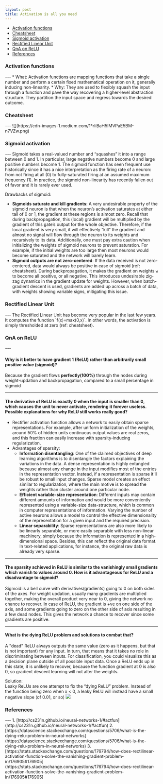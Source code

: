 ```yaml
---
layout: post
title: Activation is all you need
---
```


*   [Activation functions](#activation)
*   [Cheatsheet](#cheatsheet)
*   [Sigmoid activation](#sigmoid)
*   [Rectified Linear Unit](#relu)
*   [QnA on ReLU](#qna)
*   [References](#references)

<h3 id="activation">Activation functions</h3>
---
* What: Activation functions are mapping functions that take a single number and perform a certain fixed mathematical operation on it, generally inducing non-linearity.
* Why: They are used to flexibly squash the input through a function and pave the way recovering a higher-level abstraction structure. They partition the input space and regress towards the desired outcome.

<h3 id="cheatsheet">Cheatsheet</h3>
---
![](https://cdn-images-1.medium.com/1*rIiBaH5IMVPaE5BM-n7VZw.png)

<h3 id = "sigmoid">Sigmoid activation</h3>
---
Sigmoid takes a real-valued number and “squashes” it into a range between 0 and 1. In particular, large negative numbers become 0 and large positive numbers become 1. The sigmoid function has seen frequent use historically since it has a nice interpretation as the firing rate of a neuron: from not firing at all (0) to fully-saturated firing at an assumed maximum frequency (1). In practice, the sigmoid non-linearity has recently fallen out of favor and it is rarely ever used. 

Drawbacks of sigmoid:
* **Sigmoids saturate and kill gradients**: A very undesirable property of the sigmoid neuron is that when the neuron’s activation saturates at either tail of 0 or 1, the gradient at these regions is almost zero. Recall that during backpropagation, this (local) gradient will be multiplied by the gradient of this gate’s output for the whole objective. Therefore, if the local gradient is very small, it will effectively “kill” the gradient and almost no signal will flow through the neuron to its weights and recursively to its data. Additionally, one must pay extra caution when initializing the weights of sigmoid neurons to prevent saturation. For example, if the initial weights are too large then most neurons would become saturated and the network will barely learn.
* **Sigmoid outputs are not zero-centered**: If the data received is not zero-centered, data would always be positive in case of sigmoid (ref: cheatsheet). During backpropagation, it makes the gradient on weights `w` to become all positive, or all negative. This introduces undesirable zig-zag dynamics in the gradient update for weights. However, when batch-gradient descent is used, gradients are added up across a batch of data, with weights showing variable signs, mitigating this issue.

<h3 id = "relu">Rectified Linear Unit</h3>
---
The Rectified Linear Unit has become very popular in the last few years. It computes the function `f(x)=max(0,x)`. In other words, the activation is simply thresholded at zero (ref: cheatsheet).

<h3 id = "qna">QnA on ReLU</h3>
---

#### Why is it better to have gradient 1 (ReLU) rather than arbitrarily small positive value (sigmoid)?
Because the gradient flows **perfectly(100%)** through the nodes during weight-updation and backpropagation, compared to a small percentage in sigmoid
<hr />

#### The derivative of ReLU is exactly 0 when the input is smaller than 0, which causes the unit to never activate, rendering it forever useless. Possible explanations for why ReLU still works really good?
* Rectifier activation function allows a network to easily obtain sparse representations. For example, after uniform initialization of the weights, around 50% of hidden units continuous output values are real zeros, and this fraction can easily increase with sparsity-inducing regularization.
*  Advantages of sparsity:
	*  **Information disentangling**:  One of the claimed objectives of deep learning algorithms is to disentangle the factors explaining the variations in the data. A dense representation is highly entangled because almost any change in the input modifies most of the entries in the representation vector. Instead, if a representation is sparse it'll be robust to small input changes. Sparse model creates an effect similar to regularization, where the main motive is to spread the weights rather than cluster around one particular node.
	*  **Efficient variable-size representation**: Different inputs may contain different amounts of information and would be more conveniently represented using a variable-size data-structure, which is common in computer representations of information. Varying the number of active neurons allows a model to control the effective dimensionality of the representation for a given input and the required precision.
	*  **Linear separability**: Sparse representations are also more likely to be linearly separable, or more easily separable with less non-linear machinery, simply because the information is represented in a high-dimensional space. Besides, this can reflect the original data format. In text-related applications, for instance, the original raw data is already very sparse.
<hr />

#### The sparsity achieved in ReLU is similar to the vanishingly small gradients which vanish to values around 0. How is it advantageous for ReLU and a disadvantage to sigmoid?
Sigmoid is a bell curve with derivatives(gradients) going to 0 on both sides of the axes. For weight updation, usually many gradients are multiplied together, making the overall product very near to 0, giving the network no chance to recover. In case of ReLU, the gradient is +ve on one side of the axis, and some gradients going to zero on the other side of axis resulting in a few dead nodes. This gives the network a chance to recover since some gradients are positive. 
<hr />

#### What is the dying ReLU problem and solutions to combat that?
A "dead" ReLU always outputs the same value (zero as it happens, but that is not important) for any input. In turn, that means that it takes no role in discriminating between inputs. For classification, you could visualize this as a decision plane outside of all possible input data. Once a ReLU ends up in this state, it is unlikely to recover, because the function gradient at 0 is also 0, so gradient descent learning will not alter the weights. <br/>

Solution:  <br>
Leaky ReLUs are one attempt to fix the “dying ReLU” problem. Instead of the function being zero when x < 0, a leaky ReLU will instead have a small negative slope (of 0.01, or so)
![](http://heimingx.cn/img/blog/deeplearning/leaky_relu.png)

<h3 id = "references"> References </h3>
---
1. [http://cs231n.github.io/neural-networks-1/#actfun](http://cs231n.github.io/neural-networks-1/#actfun)
2. [https://datascience.stackexchange.com/questions/5706/what-is-the-dying-relu-problem-in-neural-networks](https://datascience.stackexchange.com/questions/5706/what-is-the-dying-relu-problem-in-neural-networks)
3. [https://stats.stackexchange.com/questions/176794/how-does-rectilinear-activation-function-solve-the-vanishing-gradient-problem-in/176905#176905](https://stats.stackexchange.com/questions/176794/how-does-rectilinear-activation-function-solve-the-vanishing-gradient-problem-in/176905#176905)
